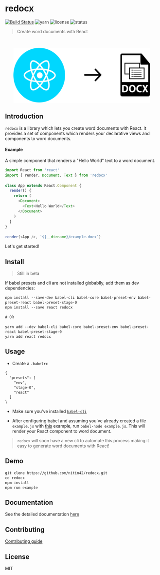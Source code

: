 # redocx
[![Build Status](https://travis-ci.org/nitin42/redocx.svg?branch=master)](https://travis-ci.org/nitin42/redocx)
![yarn](https://img.shields.io/badge/yarn-0.21.3-blue.svg)
![license](https://img.shields.io/packagist/l/doctrine/orm.svg)
![status](https://img.shields.io/badge/status-beta-brightgreen.svg)

> Create word documents with React
<br/>
<p align='center'>
  <img src='./redocx.png' width='450' height='180'/>
</p>


## Introduction

`redocx` is a library which lets you create word documents with React. It provides a set of components which renders your declarative views and components to word documents. 

#### Example 

A simple component that renders a "Hello World" text to a word document.

```js
import React from 'react'
import { render, Document, Text } from 'redocx'

class App extends React.Component {
  render() {
    return (
      <Document>
        <Text>Hello World</Text>
      </Document>
    )
  }
}

render(<App />, `${__dirname}/example.docx`)
```

Let's get started!


## Install

> Still in beta

If babel presets and cli are not installed globablly, add them as dev dependencies: 

```
npm install --save-dev babel-cli babel-core babel-preset-env babel-preset-react babel-preset-stage-0
npm install --save react redocx

# OR

yarn add --dev babel-cli babel-core babel-preset-env babel-preset-react babel-preset-stage-0
yarn add react redocx
```

## Usage

* Create a `.babelrc`

```
{
  "presets": [
    "env",
    "stage-0",
    "react"
  ]
}
```

* Make sure you've installed [`babel-cli`](https://babeljs.io/docs/usage/cli/)

* After configuring babel and assuming you've already created a file `example.js` with [this](#example) example, run `babel-node example.js`. This will render your React component to word document.

> `redocx` will soon have a new cli to automate this process making it easy to generate word documents with React!

## Demo

```
git clone https://github.com/nitin42/redocx.git
cd redocx
npm install
npm run example
```

## Documentation

See the detailed documentation [here](./docs)

## Contributing

[Contributing guide](https://github.com/nitin42/redocx/blob/master/CONTRIBUTING.md)

## License

MIT


